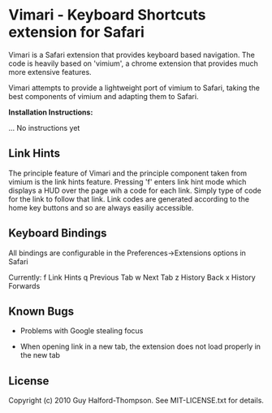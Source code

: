 Vimari - Keyboard Shortcuts extension for Safari
================================================

Vimari is a Safari extension that provides keyboard based navigation.  The code is heavily based on 'vimium', a chrome extension that provides much more extensive features.

Vimari attempts to provide a lightweight port of vimium to Safari, taking the best components of vimium and adapting them to Safari.

__Installation Instructions:__

... No instructions yet

Link Hints
----------

The principle feature of Vimari and the principle component taken from vimium is the link hints feature.  Pressing 'f' enters link hint mode which displays a HUD over the page wih a code for each link.  Simply type of code for the link to follow that link.  Link codes are generated according to the home key buttons and so are always easiliy accessible.

Keyboard Bindings
-----------------

All bindings are configurable in the Preferences->Extensions options in Safari

Currently:
	f	Link Hints
	q 	Previous Tab
	w	Next Tab
	z	History Back
	x	History Forwards


Known Bugs
----------

- Problems with Google stealing focus

- When opening link in a new tab, the extension does not load properly in the new tab


License
-------
Copyright (c) 2010 Guy Halford-Thompson. See MIT-LICENSE.txt for details.
